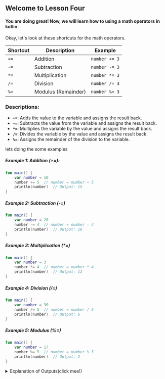## Welcome to Lesson Four

#### You are doing great! Now, we will learn how to using a math operators in kotlin.


Okay, let's look at these shortcuts for the math operators.



| **Shortcut** | **Description**                 | **Example**              |
|--------------|---------------------------------|--------------------------|
| `+=`         | Addition                        | `number += 3`            |
| `-=`         | Subtraction                     | `number -= 3`            |
| `*=`         | Multiplication                  | `number *= 3`            |
| `/=`         | Division                        | `number /= 3`            |
| `%=`         | Modulus (Remainder)             | `number %= 3`            |


### Descriptions:
- **`+=`**: Adds the value to the variable and assigns the result back.
- **`-=`**: Subtracts the value from the variable and assigns the result back.
- **`*=`**: Multiplies the variable by the value and assigns the result back.
- **`/=`**: Divides the variable by the value and assigns the result back.
- **`%=`**: Assigns the remainder of the division to the variable.


lets doing the some examples

##### Example 1: Addition (+=):

```kotlin
fun main() {
    var number = 10
    number += 5  // number = number + 5
    println(number)  // Output: 15
}

```
##### Example 2: Subtraction (-=)

```kotlin
fun main() {
    var number = 20
    number -= 4  // number = number - 4
    println(number)  // Output: 16
}


```
##### Example 3: Multiplication (*=)

```kotlin
fun main() {
    var number = 3
    number *= 4  // number = number * 4
    println(number)  // Output: 12
}


```
##### Example 4: Division (/=)

```kotlin
fun main() {
    var number = 30
    number /= 5  // number = number / 5
    println(number)  // Output: 6
}


```
##### Example 5: Modulus (%=)

```kotlin
fun main() {
    var number = 17
    number %= 5  // number = number % 5
    println(number)  // Output: 2
}
```
<details>
  <summary>Explanation of Outputs(click mee!)</summary>

- **Addition**: 10 + 5 = 15
- **Subtraction**: 20 - 4 = 16
- **Multiplication**: 3 * 4 = 12
- **Division**: 30 / 5 = 6
- **Modulus**: 17 % 5 = 2 (remainder of 17 divided by 5)

</details>

